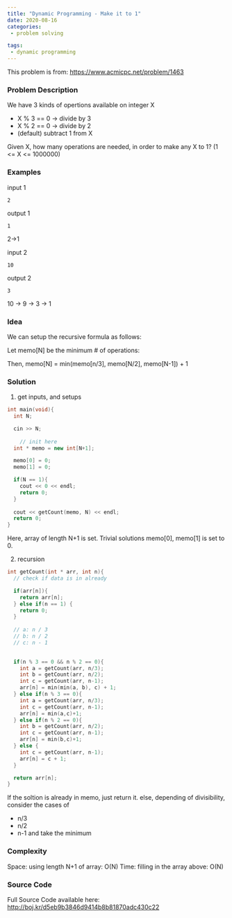 ```yaml
---
title: "Dynamic Programming - Make it to 1"
date: 2020-08-16
categories:
 - problem solving 

tags:
 - dynamic programming
---
```


This problem is from: <https://www.acmicpc.net/problem/1463>

### Problem Description

We have 3 kinds of opertions available on integer X
 - X % 3 == 0 -> divide by 3
 - X % 2 == 0 -> divide by 2
 - (default) subtract 1 from X

Given X, how many operations are needed, in order to make any X to 1?
(1 <= X <= 1000000)

### Examples
input 1
```
2
```

output 1
```
1
```
2->1

input 2
```
10
```

output 2
```
3
```
10 -> 9 -> 3 -> 1


### Idea

We can setup the recursive formula as follows:

Let memo[N] be the minimum # of operations:

Then, memo[N] = min(memo[n/3], memo[N/2], memo[N-1]) + 1

### Solution

1. get inputs, and setups

```cpp
int main(void){
  int N; 

  cin >> N;
  
	// init here
  int * memo = new int[N+1];

  memo[0] = 0;
  memo[1] = 0;

  if(N == 1){
    cout << 0 << endl;
    return 0;
  }
  
  cout << getCount(memo, N) << endl;
  return 0;
}
```

Here, array of length N+1 is set.
Trivial solutions memo[0], memo[1] is set to 0.


2. recursion

```cpp
int getCount(int * arr, int n){
  // check if data is in already

  if(arr[n]){
    return arr[n];
  } else if(n == 1) {
    return 0;
  }
  
  // a: n / 3
  // b: n / 2
  // c: n - 1

  
  if(n % 3 == 0 && n % 2 == 0){
    int a = getCount(arr, n/3);
    int b = getCount(arr, n/2);
    int c = getCount(arr, n-1);
    arr[n] = min(min(a, b), c) + 1;
  } else if(n % 3 == 0){
    int a = getCount(arr, n/3);
    int c = getCount(arr, n-1);
    arr[n] = min(a,c)+1;
  } else if(n % 2 == 0){
    int b = getCount(arr, n/2);
    int c = getCount(arr, n-1);
    arr[n] = min(b,c)+1;
  } else {
    int c = getCount(arr, n-1);
    arr[n] = c + 1;
  }

  return arr[n];
}
```

If the soltion is already in memo, just return it.
else, depending of divisibility, consider the cases of
- n/3
- n/2
- n-1
and take the minimum

### Complexity
Space: using length N+1 of array: O(N)
Time: filling in the array above: O(N)

### Source Code
Full Source Code available here:
<http://boj.kr/d5eb9b3846d9414b8b81870adc430c22>

